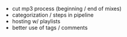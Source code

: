 
- cut mp3 process (beginning / end of mixes)
- categorization / steps in pipeline
- hosting w/ playlists
- better use of tags / comments



